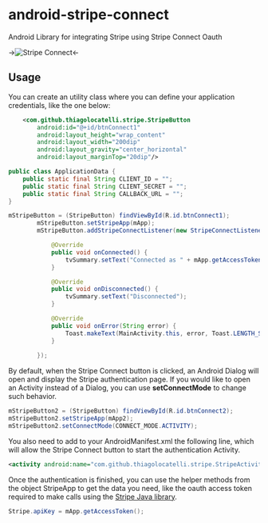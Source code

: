 android-stripe-connect
======================

Android Library for integrating Stripe using Stripe Connect Oauth

->![Stripe Connect](http://i.imgur.com/dmDuzWE.png "Stripe Connect")<-


## Usage

You can create an utility class where you can define your application credentials, like the one below:


```XML
	<com.github.thiagolocatelli.stripe.StripeButton
		android:id="@+id/btnConnect1"
		android:layout_height="wrap_content"
		android:layout_width="200dip" 
		android:layout_gravity="center_horizontal"
		android:layout_marginTop="20dip"/>
```



```Java
public class ApplicationData {
	public static final String CLIENT_ID = "";
	public static final String CLIENT_SECRET = "";
	public static final String CALLBACK_URL = "";
}
```



```Java
mStripeButton = (StripeButton) findViewById(R.id.btnConnect1);
		mStripeButton.setStripeApp(mApp);
		mStripeButton.addStripeConnectListener(new StripeConnectListener() {

			@Override
			public void onConnected() {
				tvSummary.setText("Connected as " + mApp.getAccessToken());
			}

			@Override
			public void onDisconnected() {
				tvSummary.setText("Disconnected");
			}

			@Override
			public void onError(String error) {
				Toast.makeText(MainActivity.this, error, Toast.LENGTH_SHORT).show();
			}
			
		});
```

By default, when the Stripe Connect button is clicked, an Android Dialog will open and display the Stripe authentication page. If you would like to open an Activity instead of a Dialog, you can use **setConnectMode** to change such behavior.

```Java
mStripeButton2 = (StripeButton) findViewById(R.id.btnConnect2);
mStripeButton2.setStripeApp(mApp2);
mStripeButton2.setConnectMode(CONNECT_MODE.ACTIVITY);
```
You also need to add to your AndroidManifest.xml the following line, which will allow the Stripe Connect button to start the authentication Activity.

```XML
<activity android:name="com.github.thiagolocatelli.stripe.StripeActivity"  />
```

Once the authentication is finished, you can use the helper methods from the object StripeApp to get the data you need, like the oauth access token required to make calls using the [Stripe Java library](https://github.com/stripe/stripe-java).

```JAVA
Stripe.apiKey = mApp.getAccessToken();
```
